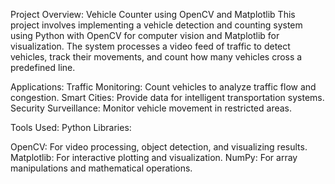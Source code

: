 Project Overview: Vehicle Counter using OpenCV and Matplotlib This project involves implementing a vehicle detection and counting system using Python with OpenCV for computer vision and Matplotlib for visualization. The system processes a video feed of traffic to detect vehicles, track their movements, and count how many vehicles cross a predefined line.

Applications: Traffic Monitoring: Count vehicles to analyze traffic flow and congestion. Smart Cities: Provide data for intelligent transportation systems. Security Surveillance: Monitor vehicle movement in restricted areas.

Tools Used: Python Libraries:

OpenCV: For video processing, object detection, and visualizing results. Matplotlib: For interactive plotting and visualization. NumPy: For array manipulations and mathematical operations.
